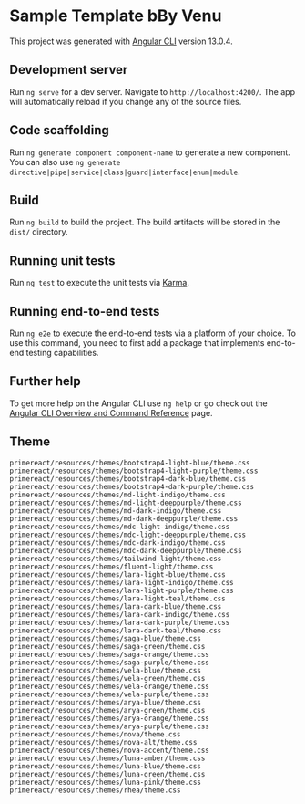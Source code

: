 # Sample Template bBy Venu

This project was generated with [Angular CLI](https://github.com/angular/angular-cli) version 13.0.4.

## Development server

Run `ng serve` for a dev server. Navigate to `http://localhost:4200/`. The app will automatically reload if you change any of the source files.

## Code scaffolding

Run `ng generate component component-name` to generate a new component. You can also use `ng generate directive|pipe|service|class|guard|interface|enum|module`.

## Build

Run `ng build` to build the project. The build artifacts will be stored in the `dist/` directory.

## Running unit tests

Run `ng test` to execute the unit tests via [Karma](https://karma-runner.github.io).

## Running end-to-end tests

Run `ng e2e` to execute the end-to-end tests via a platform of your choice. To use this command, you need to first add a package that implements end-to-end testing capabilities.

## Further help

To get more help on the Angular CLI use `ng help` or go check out the [Angular CLI Overview and Command Reference](https://angular.io/cli) page.

##  Theme

```
primereact/resources/themes/bootstrap4-light-blue/theme.css
primereact/resources/themes/bootstrap4-light-purple/theme.css
primereact/resources/themes/bootstrap4-dark-blue/theme.css
primereact/resources/themes/bootstrap4-dark-purple/theme.css
primereact/resources/themes/md-light-indigo/theme.css
primereact/resources/themes/md-light-deeppurple/theme.css
primereact/resources/themes/md-dark-indigo/theme.css
primereact/resources/themes/md-dark-deeppurple/theme.css
primereact/resources/themes/mdc-light-indigo/theme.css
primereact/resources/themes/mdc-light-deeppurple/theme.css
primereact/resources/themes/mdc-dark-indigo/theme.css
primereact/resources/themes/mdc-dark-deeppurple/theme.css
primereact/resources/themes/tailwind-light/theme.css
primereact/resources/themes/fluent-light/theme.css
primereact/resources/themes/lara-light-blue/theme.css
primereact/resources/themes/lara-light-indigo/theme.css
primereact/resources/themes/lara-light-purple/theme.css
primereact/resources/themes/lara-light-teal/theme.css
primereact/resources/themes/lara-dark-blue/theme.css
primereact/resources/themes/lara-dark-indigo/theme.css
primereact/resources/themes/lara-dark-purple/theme.css
primereact/resources/themes/lara-dark-teal/theme.css
primereact/resources/themes/saga-blue/theme.css
primereact/resources/themes/saga-green/theme.css
primereact/resources/themes/saga-orange/theme.css
primereact/resources/themes/saga-purple/theme.css
primereact/resources/themes/vela-blue/theme.css
primereact/resources/themes/vela-green/theme.css
primereact/resources/themes/vela-orange/theme.css
primereact/resources/themes/vela-purple/theme.css
primereact/resources/themes/arya-blue/theme.css
primereact/resources/themes/arya-green/theme.css
primereact/resources/themes/arya-orange/theme.css
primereact/resources/themes/arya-purple/theme.css
primereact/resources/themes/nova/theme.css
primereact/resources/themes/nova-alt/theme.css
primereact/resources/themes/nova-accent/theme.css
primereact/resources/themes/luna-amber/theme.css
primereact/resources/themes/luna-blue/theme.css
primereact/resources/themes/luna-green/theme.css
primereact/resources/themes/luna-pink/theme.css
primereact/resources/themes/rhea/theme.css
```
 